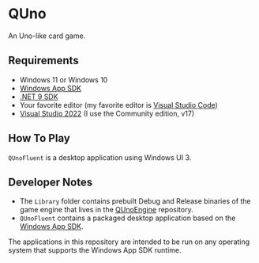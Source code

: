 # QUno

An Uno-like card game.

## Requirements

* Windows 11 or Windows 10
* [Windows App SDK](https://learn.microsoft.com/en-us/windows/apps/windows-app-sdk/)
* [.NET 9 SDK](https://dotnet.microsoft.com/download)
* Your favorite editor (my favorite editor is [Visual Studio Code](https://code.visualstudio.com/))
* [Visual Studio 2022](https://visualstudio.microsoft.com/) (I use the Community edition, v17)

## How To Play

`QUnoFluent` is a desktop application using Windows UI 3.

## Developer Notes

* The `Library` folder contains prebuilt Debug and Release binaries of the game engine 
that lives in the [QUnoEngine](https://github.com/rdeetz/QUnoEngine) repository.
* `QUnoFluent` contains a packaged desktop application based on the
[Windows App SDK](https://learn.microsoft.com/en-us/windows/apps/windows-app-sdk/).

The applications in this repository are intended to be run on any operating system 
that supports the Windows App SDK runtime.
